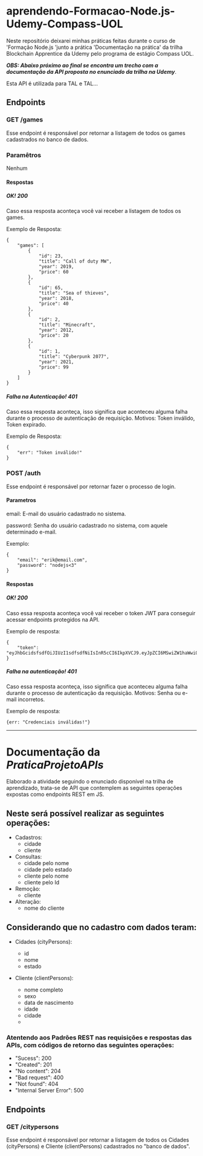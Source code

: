 # aprendendo-Formacao-Node.js-Udemy-Compass-UOL
Neste repositório deixarei minhas práticas feitas durante o curso de 'Formação Node.js 'junto a prática 'Documentação na prática' da trilha Blockchain Apprentice da Udemy pelo programa de estágio Compass UOL.

**_OBS: Abaixo próximo ao final se encontra um trecho com a documentação da API proposta no enunciado da trilha na Udemy_**.

Esta API é utilizada para TAL e TAL...
## Endpoints
### GET /games
Esse endpoint é responsável por retornar a listagem de todos os games cadastrados no banco de dados.
### Paramêtros
Nenhum
#### Respostas
##### OK! 200
Caso essa resposta aconteça você vai receber a listagem de todos os games.

Exemplo de Resposta:
```
{
    "games": [
        {
            "id": 23,
            "title": "Call of duty MW",
            "year": 2019,
            "price": 60
        },
        {
            "id": 65,
            "title": "Sea of thieves",
            "year": 2018,
            "price": 40
        },
        {
            "id": 2,
            "title": "Minecraft",
            "year": 2012,
            "price": 20
        },
        {
            "id": 1,
            "title": "Cyberpunk 2077",
            "year": 2021,
            "price": 99
        }
    ]
}
```
##### Falha na Autenticação! 401
Caso essa resposta aconteça, isso significa que aconteceu alguma falha durante o processo de autenticação de requisição. Motivos: Token inválido, Token expirado.

Exemplo de Resposta:
```
{
    "err": "Token inválido!"
}
```

### POST /auth
Esse endpoint é responsável por retornar fazer o processo de login.
#### Parametros
email: E-mail do usuário cadastrado no sistema.

password: Senha do usuário cadastrado no sistema, com aquele determinado e-mail.

Exemplo:
```
{
	"email": "erik@email.com",
	"password": "nodejs<3"
}
```
#### Respostas
##### OK! 200
Caso essa resposta aconteça você vai receber o token JWT para conseguir acessar endpoints protegidos na API.

Exemplo de resposta:
```
{
    "token": "eyJhbGcidsfsdfOiJIUzI1sdfsdfNiIsInR5cCI6IkpXVCJ9.eyJpZCI6MSwiZW1haWwiOiJlcmlrZG1jb3N0YUBlbWFpbC5jb20iLCJpYXQiOjE2ODAxOTUzODIsImV4cCI6MTY4MDM2ODE4Mn0.cT48x86wFSOvTlz9h0l0vUhYEjvZDOP0uPzkEmd2QE0"
}
```
##### Falha na autenticação! 401
Caso essa resposta aconteça, isso significa que aconteceu alguma falha durante o processo de autenticação da requisição. Motivos: Senha ou e-mail incorretos.

Exemplo de resposta:
```
{err: "Credenciais inválidas!"}
```

---

# Documentação da __*PraticaProjetoAPIs*__

Elaborado a atividade seguindo o enunciado disponível na trilha de aprendizado, trata-se de API que contemplem as seguintes operações expostas como endpoints REST em JS.

## Neste será possível realizar as seguintes operações:

- Cadastros:
  - cidade
  - cliente
- Consultas:
  - cidade pelo nome
  - cidade pelo estado
  - cliente pelo nome
  - cliente pelo Id
- Remoção:
  - cliente
- Alteração:
  - nome do cliente

## Considerando que no cadastro com dados teram:

- Cidades (cityPersons):
  - id
  - nome
  - estado

- Cliente (clientPersons):
  - nome completo
  - sexo
  - data de nascimento
  - idade
  - cidade
  - 
### Atentendo aos Padrões REST nas requisições e respostas das APIs, com códigos de retorno das seguintes operações:

- "Sucess": 200
- "Created": 201
- "No content": 204
- "Bad request": 400
- "Not found": 404
- "Internal Server Error": 500

## Endpoints
### GET /citypersons
Esse endpoint é responsável por retornar a listagem de todos os Cidades (cityPersons) e Cliente (clientPersons) cadastrados no "banco de dados".


